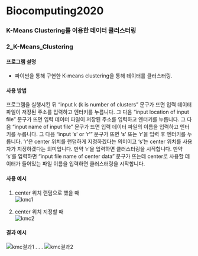 # Biocomputing2020

### K-Means Clustering를 이용한 데이터 클러스터링

### 2_K-Means_Clustering

#### 프로그램 설명
- 파이썬을 통해 구현한 K-means clustering을 통해 데이터를 클러스터링.

#### 사용 방법
프로그램을 실행시킨 뒤 “input k (k is number of clusters” 문구가 뜨면 입력 데이터 파일이 저장된 주소를 입력하고 엔터키를 누릅니다. 그 다음 “input location of input file” 문구가 뜨면 입력 데이터 파일이 저장된 주소를 입력하고 엔터키를 누릅니다. 그 다음 “input name of input file” 문구가 뜨면 입력 데이터 파일의 이름을 입력하고 엔터키를 누릅니다. 그 다음 “input ‘s’ or ‘r’” 문구가 뜨면 ‘s’ 또는 ‘r’을 입력 후 엔터키를 누릅니다. ‘r’은 center 위치를 랜덤하게 지정하겠다는 의미이고 ‘s’는 center 위치를 사용자가 지정하겠다는 의미입니다. 만약 ‘r’을 입력하면 클러스터링을 시작합니다. 만약 ‘s’를 입력하면 “input file name of center data” 문구가 뜨는데 center로 사용할 데이터가 들어있는 파일 이름을 입력하면 클러스터링을 시작합니다. 

#### 사용 예시

1. center 위치 랜덤으로 했을 때<br>
![kmc1](https://user-images.githubusercontent.com/55964775/89909172-bc59e800-dc29-11ea-8015-bb6acd9915d5.jpg)


2. center 위치 지정할 때<br>
![kmc2](https://user-images.githubusercontent.com/55964775/89909262-d693c600-dc29-11ea-8aac-c746ff6a1318.jpg)

#### 결과 예시
![kmc결과1](https://user-images.githubusercontent.com/55964775/90325248-2b319b00-dfb4-11ea-8f4a-ee3e1fa5cd47.JPG)
.
.
.
![kmc결과2](https://user-images.githubusercontent.com/55964775/90325249-2d93f500-dfb4-11ea-9e1e-fa7a83beca67.JPG)

  
